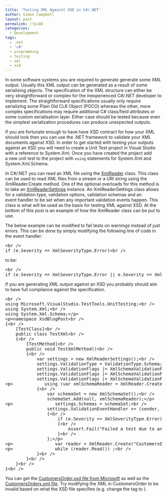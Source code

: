 ```yaml
---
title: 'Testing XML Against XSD in C#/.NET'
author: Simon Campbell
layout: post
permalink: /?p=88
categories:
  - Development
tags:
  - .net
  - 'c#'
  - programming
  - testing
  - xml
  - xsd
---
```

In some software systems you are required to generate generate some XML output. Usually this XML output can be generated as a result of some serialising objects. The specification of the XML structure can either be very straightforward or complex for the inexperienced C#/.NET developer to implement. The straightforward specifications usually only require serializing some Plain Old CLR Object (POCO) whereas the other, more complex specifications may require additional C# class/field attributes or some custom serialisation layer. Either case should be tested because even the simplest serialization procedures can produce unexpected outputs.

If you are fortunate enough to have have XSD contract for how your XML should look then you can use the .NET framework to validate your XML documents against XSD. In order to get started with testing your outputs against an XSD you will need to create a Unit Test project in Visual Studio with a reference to System.Xml. Once you have created the project add a new unit test to the project with `using` statements for System.Xml and System.Xml.Schema.

In C#/.NET you can read an XML file using the [XmlReader][1] class. This class can be used to read XML files from a stream or a URI string using the XmlReader.Create method. One of the optional overloads for this method is to take an [XmlReaderSettings][2] instance. An XmlReaderSettings class allows for a validation type, validation options, validation schemas and an event handler to be set when any important validation events happen. This class is what will be used as the basis for testing XML against XSD. At the bottom of this post is an example of how the XmlReader class can be put to use.

The below example can be modified to fail tests on warnings instead of just errors. This can be done by simply modifying the following line of code in the event handler:

<pre class="brush: plain; title: ; notranslate" title="">&lt;br /&gt;
if (e.Severity == XmlSeverityType.Error)&lt;br /&gt;
</pre>

to be:

<pre class="brush: plain; title: ; notranslate" title="">&lt;br /&gt;
if (e.Severity == XmlSeverityType.Error || e.Severity == XmlSeverityType.Warning)&lt;br /&gt;
</pre>

If you are generating XML output against an XSD you probably should aim to have full compliance against the specification.

<pre class="brush: csharp; collapse: true; light: false; title: Example XSD Testing; toolbar: true; notranslate" title="Example XSD Testing">&lt;br /&gt;
using Microsoft.VisualStudio.TestTools.UnitTesting;&lt;br /&gt;
using System.Xml;&lt;br /&gt;
using System.Xml.Schema;&lt;/p&gt;
&lt;p&gt;namespace XsdBlogPost&lt;br /&gt;
{&lt;br /&gt;
    [TestClass]&lt;br /&gt;
    public class TestXml&lt;br /&gt;
    {&lt;br /&gt;
        [TestMethod]&lt;br /&gt;
        public void TestXmlMethod()&lt;br /&gt;
        {&lt;br /&gt;
            var settings = new XmlReaderSettings();&lt;br /&gt;
            settings.ValidationType = ValidationType.Schema;&lt;br /&gt;
            settings.ValidationFlags |= XmlSchemaValidationFlags.ReportValidationWarnings;&lt;br /&gt;
            settings.ValidationFlags |= XmlSchemaValidationFlags.ProcessInlineSchema;&lt;br /&gt;
            settings.ValidationFlags |= XmlSchemaValidationFlags.ProcessSchemaLocation;&lt;/p&gt;
&lt;p&gt;            using (var xmlSchemaReader = XmlReader.Create(&quot;CustomersOrders.xsd&quot;))&lt;br /&gt;
            {&lt;br /&gt;
                var schemaSet = new XmlSchemaSet();&lt;br /&gt;
                schemaSet.Add(null, xmlSchemaReader);&lt;/p&gt;
&lt;p&gt;                settings.Schemas = schemaSet;&lt;br /&gt;
                settings.ValidationEventHandler += (sender, e) =&gt;&lt;br /&gt;
                {&lt;br /&gt;
                    if (e.Severity == XmlSeverityType.Error)&lt;br /&gt;
                    {&lt;br /&gt;
                        Assert.Fail(&quot;Failed a test due to an XSD error.&quot;);&lt;br /&gt;
                    }&lt;br /&gt;
                };&lt;/p&gt;
&lt;p&gt;                var reader = XmlReader.Create(&quot;CustomersOrders.xml&quot;, settings);&lt;/p&gt;
&lt;p&gt;                while (reader.Read()) ;&lt;br /&gt;
            }&lt;br /&gt;
        }&lt;br /&gt;
    }&lt;br /&gt;
}&lt;br /&gt;
</pre>

You can get the [CustomersOrder.xsd file from Microsoft][3] as well as the [CustomersOrders.xml file][4]. Try modifying the XML in CustomersOrder to be invalid based on what the XSD file specifies (e.g. change the tag to ).

 [1]: http://msdn.microsoft.com/en-us/library/system.xml.xmlreader(v=vs.110).aspx
 [2]: http://msdn.microsoft.com/en-us/library/system.xml.xmlreadersettings(v=vs.110).aspx
 [3]: http://msdn.microsoft.com/en-us/library/vstudio/bb675181(v=vs.100).aspx
 [4]: http://msdn.microsoft.com/en-us/library/vstudio/bb387025(v=vs.100).aspx